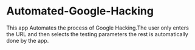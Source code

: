 # Automated-Google-Hacking
This app Automates the process of Google Hacking.The user only enters the URL and then selects the testing parameters the rest is automatically done by the app.
